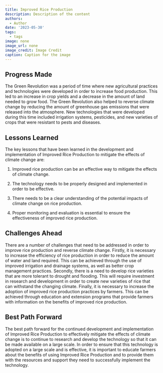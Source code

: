 ```yaml
---
title: Improved Rice Production
description: Description of the content
authors:
  - Author
date: '2023-05-30'
tags:
  - tags
image: none
image_url: none
image_credit: Image Credit
caption: Caption for the image
---
```


## Progress Made

The Green Revolution was a period of time where new agricultural practices and technologies were developed in order to increase food production. This led to an increase in crop yields and a decrease in the amount of land needed to grow food. The Green Revolution also helped to reverse climate change by reducing the amount of greenhouse gas emissions that were released into the atmosphere. New technologies that were developed during this time included irrigation systems, pesticides, and new varieties of crops that were resistant to pests and diseases.

## Lessons Learned

The key lessons that have been learned in the development and implementation of Improved Rice Production to mitigate the effects of climate change are:

1. Improved rice production can be an effective way to mitigate the effects of climate change.

2. The technology needs to be properly designed and implemented in order to be effective.

3. There needs to be a clear understanding of the potential impacts of climate change on rice production.

4. Proper monitoring and evaluation is essential to ensure the effectiveness of improved rice production.

## Challenges Ahead

There are a number of challenges that need to be addressed in order to improve rice production and reverse climate change. Firstly, it is necessary to increase the efficiency of rice production in order to reduce the amount of water and land required. This can be achieved through the use of improved irrigation and drainage systems, as well as better crop management practices. Secondly, there is a need to develop rice varieties that are more tolerant to drought and flooding. This will require investment in research and development in order to create new varieties of rice that can withstand the changing climate. Finally, it is necessary to increase the adoption of improved rice production practices by farmers. This can be achieved through education and extension programs that provide farmers with information on the benefits of improved rice production.

## Best Path Forward

The best path forward for the continued development and implementation of Improved Rice Production to effectively mitigate the effects of climate change is to continue to research and develop the technology so that it can be made available on a large scale. In order to ensure that this technology is adopted on a large scale and is effective, it is important to educate farmers about the benefits of using Improved Rice Production and to provide them with the resources and support they need to successfully implement the technology.
